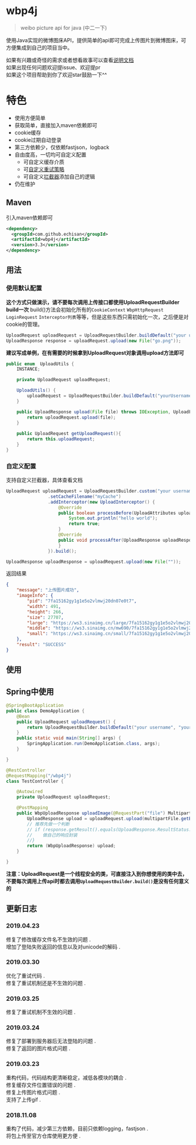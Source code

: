 # wbp4j
> weibo picture api for java (中二一下)

使用Java实现的微博图床API，提供简单的api即可完成上传图片到微博图床，可方便集成到自己的项目当中。

如果有兴趣或奇怪的需求或者想看故事可以查看[说明文档](https://github.com/echisan/wbp4j/wiki)   
如果出现任何问题欢迎提issue、欢迎提pr   
如果这个项目帮助到你了欢迎star鼓励一下^^

# 特色
- 使用方便简单
- 获取简单，直接加入maven依赖即可
- cookie缓存
- cookie过期自动登录
- 第三方依赖少，仅依赖fastjson，logback
- 自由度高，一切均可自定义配置
  - 可自定义缓存介质
  - 可[自定义重试策略](https://github.com/echisan/wbp4j/wiki/%E8%87%AA%E5%AE%9A%E4%B9%89%E9%87%8D%E8%AF%95%E7%AD%96%E7%95%A5)
  - 可自定义[拦截器](https://github.com/echisan/wbp4j/wiki/%E6%8B%A6%E6%88%AA%E5%99%A8)添加自己的逻辑
- 仍在维护

## Maven
引入maven依赖即可
```xml
<dependency>
  <groupId>com.github.echisan</groupId>
  <artifactId>wbp4j</artifactId>
  <version>3.3</version>
</dependency>
```

## 用法

### 使用默认配置
**这个方式只做演示，请不要每次调用上传接口都使用UploadRequestBuilder build一次**
build()方法会初始化所有的`CookieContext` `WbpHttpRequest` `LoginRequest` `Interceptor列表`等等，但是这些东西只需初始化一次，之后便是对cookie的管理。

```java
UploadRequest uploadRequest = UploadRequestBuilder.buildDefault("your username", "your password");
UploadResponse response = uploadRequest.upload(new File("go.png"));
```

**建议写成单例，在有需要的时候拿到UploadRequest对象调用upload方法即可**

```java
public enum  UploadUtils {
    INSTANCE;

    private UploadRequest uploadRequest;

    UploadUtils() {
        uploadRequest = UploadRequestBuilder.buildDefault("yourUsername","yourPassword");
    }

    public UploadResponse upload(File file) throws IOException, UploadFailedException {
        return uploadRequest.upload(file);
    }
    
    public UploadRequest getUploadRequest(){
        return this.uploadRequest;
    }
}
```


### 自定义配置
支持自定义拦截器，具体查看文档

```java
UploadRequest uploadRequest = UploadRequestBuilder.custom("your username", "your password")
                .setCacheFilename("myCache")
                .addInterceptor(new UploadInterceptor() {
                    @Override
                    public boolean processBefore(UploadAttributes uploadAttributes) {
                        System.out.println("hello world");
                        return true;
                    }
                    @Override
                    public void processAfter(UploadResponse uploadResponse) {
                    }
                }).build();

UploadResponse uploadResponse = uploadRequest.upload(new File(""));
```

返回结果
```json
{
    "message": "上传图片成功",
    "imageInfo": {
        "pid": "7fa15162gy1g1e5o2vlmwj20dn07e0t7",
        "width": 491,
        "height": 266,
        "size": 27707,
        "large": "https://ws3.sinaimg.cn/large/7fa15162gy1g1e5o2vlmwj20dn07e0t7.jpg",
        "middle": "https://ws3.sinaimg.cn/mw690/7fa15162gy1g1e5o2vlmwj20dn07e0t7.jpg",
        "small": "https://ws3.sinaimg.cn/small/7fa15162gy1g1e5o2vlmwj20dn07e0t7.jpg"
    },
    "result": "SUCCESS"
}
```

## 使用

## Spring中使用

```java
@SpringBootApplication
public class DemoApplication {
    @Bean
    public UploadRequest uploadRequest() {
        return UploadRequestBuilder.buildDefault("your username", "your password");
    }
    public static void main(String[] args) {
        SpringApplication.run(DemoApplication.class, args);
    }

}

@RestController
@RequestMapping("/wbp4j")
class TestController {

    @Autowired
    private UploadRequest uploadRequest;

    @PostMapping
    public WbpUploadResponse uploadImage(@RequestPart("file") MultipartFile multipartFile) throws IOException, UploadFailedException {
        UploadResponse upload = uploadRequest.upload(multipartFile.getBytes());
        // 推荐先做一个判断
        // if (response.getResult().equals(UploadResponse.ResultStatus.SUCCESS)) {
        //    做自己的响应封装
        //}
        return (WbpUploadResponse) upload;
    }

}
```

**注意：UploadRequest是一个线程安全的类，可直接注入到你想使用的类中去，不要每次调用上传api时都去调用`UploadRequestBuilder.build()`是没有任何意义的**


## 更新日志

### 2019.04.23
修复了修改缓存文件名不生效的问题 .   
增加了登陆失败返回的信息以及对unicode的解码 .  
### 2019.03.30
优化了重试代码 .  
修复了重试机制还是不生效的问题 .  
### 2019.03.25
修复了重试机制不生效的问题 .  
### 2019.03.24
修复了部署到服务器后无法登陆的问题 .  
修复了返回的图片格式问题 . 
### 2019.03.23
重构代码，代码结构更清晰稳定，减低各模块的耦合 .  
修复缓存文件位置错误的问题 .  
修复上传图片格式问题 .  
支持了上传gif .  
### 2018.11.08
重构了代码，减少第三方依赖，目前只依赖logging，fastjson .  
将包上传至官方仓库使用更方便 .   

